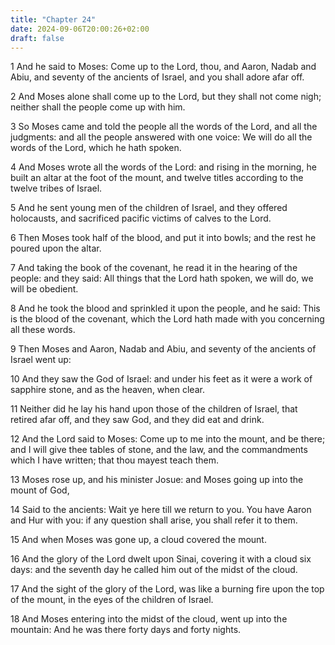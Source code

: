 ```yaml
---
title: "Chapter 24"
date: 2024-09-06T20:00:26+02:00
draft: false
---
```



1 And he said to Moses: Come up to the Lord, thou, and Aaron, Nadab and Abiu, and seventy of the ancients of Israel, and you shall adore afar off.

2 And Moses alone shall come up to the Lord, but they shall not come nigh; neither shall the people come up with him.

3 So Moses came and told the people all the words of the Lord, and all the judgments: and all the people answered with one voice: We will do all the words of the Lord, which he hath spoken.

4 And Moses wrote all the words of the Lord: and rising in the morning, he built an altar at the foot of the mount, and twelve titles according to the twelve tribes of Israel.

5 And he sent young men of the children of Israel, and they offered holocausts, and sacrificed pacific victims of calves to the Lord.

6 Then Moses took half of the blood, and put it into bowls; and the rest he poured upon the altar.

7 And taking the book of the covenant, he read it in the hearing of the people: and they said: All things that the Lord hath spoken, we will do, we will be obedient.

8 And he took the blood and sprinkled it upon the people, and he said: This is the blood of the covenant, which the Lord hath made with you concerning all these words.

9 Then Moses and Aaron, Nadab and Abiu, and seventy of the ancients of Israel went up:

10 And they saw the God of Israel: and under his feet as it were a work of sapphire stone, and as the heaven, when clear.

11 Neither did he lay his hand upon those of the children of Israel, that retired afar off, and they saw God, and they did eat and drink.

12 And the Lord said to Moses: Come up to me into the mount, and be there; and I will give thee tables of stone, and the law, and the commandments which I have written; that thou mayest teach them.

13 Moses rose up, and his minister Josue: and Moses going up into the mount of God,

14 Said to the ancients: Wait ye here till we return to you. You have Aaron and Hur with you: if any question shall arise, you shall refer it to them.

15 And when Moses was gone up, a cloud covered the mount.

16 And the glory of the Lord dwelt upon Sinai, covering it with a cloud six days: and the seventh day he called him out of the midst of the cloud.

17 And the sight of the glory of the Lord, was like a burning fire upon the top of the mount, in the eyes of the children of Israel.

18 And Moses entering into the midst of the cloud, went up into the mountain: And he was there forty days and forty nights.

